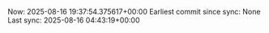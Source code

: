 Now: 2025-08-16 19:37:54.375617+00:00 Earliest commit since sync: None Last sync: 2025-08-16 04:43:19+00:00
